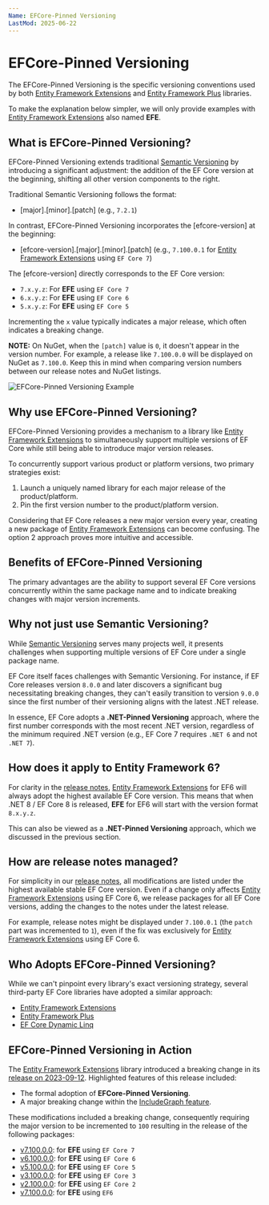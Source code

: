 ```yaml
---
Name: EFCore-Pinned Versioning
LastMod: 2025-06-22
---
```


# EFCore-Pinned Versioning

The EFCore-Pinned Versioning is the specific versioning conventions used by both [Entity Framework Extensions](https://entityframework-extensions.net/) and [Entity Framework Plus](https://entityframework-plus.net/) libraries.

To make the explanation below simpler, we will only provide examples with [Entity Framework Extensions](https://entityframework-extensions.net/) also named **EFE**.

## What is EFCore-Pinned Versioning?

EFCore-Pinned Versioning extends traditional [Semantic Versioning](https://semver.org/) by introducing a significant adjustment: the addition of the EF Core version at the beginning, shifting all other version components to the right.

Traditional Semantic Versioning follows the format:

- [major].[minor].[patch] (e.g., `7.2.1`)

In contrast, EFCore-Pinned Versioning incorporates the [efcore-version] at the beginning:

- [efcore-version].[major].[minor].[patch] (e.g., `7.100.0.1` for [Entity Framework Extensions](https://entityframework-extensions.net/) using `EF Core 7`)

The [efcore-version] directly corresponds to the EF Core version:

- `7.x.y.z`: For **EFE** using `EF Core 7` 
- `6.x.y.z`: For **EFE** using `EF Core 6` 
- `5.x.y.z`: For **EFE** using `EF Core 5` 

Incrementing the `x` value typically indicates a major release, which often indicates a breaking change.

**NOTE:** On NuGet, when the `[patch]` value is `0`, it doesn't appear in the version number. For example, a release like `7.100.0.0` will be displayed on NuGet as `7.100.0`. Keep this in mind when comparing version numbers between our release notes and NuGet listings.

<img src="https://raw.githubusercontent.com/zzzprojects/docs/master/entityframework-extensions.net/images/efcore-pinned-versioning-example.png" alt="EFCore-Pinned Versioning Example" loading="lazy">

## Why use EFCore-Pinned Versioning?

EFCore-Pinned Versioning provides a mechanism to a library like [Entity Framework Extensions](https://entityframework-extensions.net/) to simultaneously support multiple versions of EF Core while still being able to introduce major version releases.

To concurrently support various product or platform versions, two primary strategies exist:

1. Launch a uniquely named library for each major release of the product/platform.
2. Pin the first version number to the product/platform version.

Considering that EF Core releases a new major version every year, creating a new package of [Entity Framework Extensions](https://entityframework-extensions.net/) can become confusing. The option 2 approach proves more intuitive and accessible.

## Benefits of EFCore-Pinned Versioning

The primary advantages are the ability to support several EF Core versions concurrently within the same package name and to indicate breaking changes with major version increments.

## Why not just use Semantic Versioning?

While [Semantic Versioning](https://semver.org/) serves many projects well, it presents challenges when supporting multiple versions of EF Core under a single package name.

EF Core itself faces challenges with Semantic Versioning. For instance, if EF Core releases version `8.0.0` and later discovers a significant bug necessitating breaking changes, they can't easily transition to version `9.0.0` since the first number of their versioning aligns with the latest .NET release.

In essence, EF Core adopts a **.NET-Pinned Versioning** approach, where the first number corresponds with the most recent .NET version, regardless of the minimum required .NET version (e.g., EF Core 7 requires `.NET 6` and not `.NET 7`).

## How does it apply to Entity Framework 6?

For clarity in the [release notes](https://github.com/zzzprojects/EntityFramework-Extensions/releases), [Entity Framework Extensions](https://entityframework-extensions.net/) for EF6 will always adopt the highest available EF Core version. This means that when .NET 8 / EF Core 8 is released, **EFE** for EF6 will start with the version format `8.x.y.z`.

This can also be viewed as a **.NET-Pinned Versioning** approach, which we discussed in the previous section.

## How are release notes managed?

For simplicity in our [release notes](https://github.com/zzzprojects/EntityFramework-Extensions/releases), all modifications are listed under the highest available stable EF Core version. Even if a change only affects [Entity Framework Extensions](https://entityframework-extensions.net/) using EF Core 6, we release packages for all EF Core versions, adding the changes to the notes under the latest release.

For example, release notes might be displayed under `7.100.0.1` (the `patch` part was incremented to `1`), even if the fix was exclusively for [Entity Framework Extensions](https://entityframework-extensions.net/) using EF Core 6.

## Who Adopts EFCore-Pinned Versioning?

While we can't pinpoint every library's exact versioning strategy, several third-party EF Core libraries have adopted a similar approach:

- [Entity Framework Extensions](https://www.nuget.org/packages/Z.EntityFramework.Extensions.EFCore)
- [Entity Framework Plus](https://www.nuget.org/packages/Z.EntityFramework.Plus.EFCore)
- [EF Core Dynamic Linq](https://www.nuget.org/packages/Microsoft.EntityFrameworkCore.DynamicLinq)

## EFCore-Pinned Versioning in Action

The [Entity Framework Extensions](https://entityframework-extensions.net/) library introduced a breaking change in its [release on 2023-09-12](https://github.com/zzzprojects/EntityFramework-Extensions/releases/tag/7.100.0.0). Highlighted features of this release included:

- The formal adoption of **EFCore-Pinned Versioning**.
- A major breaking change within the [IncludeGraph feature](https://entityframework-extensions.net/v7-100-0-0-include-graph).

These modifications included a breaking change, consequently requiring the major version to be incremented to `100` resulting in the release of the following packages:

- [v7.100.0.0](https://www.nuget.org/packages/Z.EntityFramework.Extensions.EFCore/7.100.0.0): for **EFE** using `EF Core 7`
- [v6.100.0.0](https://www.nuget.org/packages/Z.EntityFramework.Extensions.EFCore/6.100.0.0): for **EFE** using `EF Core 6`
- [v5.100.0.0](https://www.nuget.org/packages/Z.EntityFramework.Extensions.EFCore/5.100.0.0): for **EFE** using `EF Core 5`
- [v3.100.0.0](https://www.nuget.org/packages/Z.EntityFramework.Extensions.EFCore/3.100.0.0): for **EFE** using `EF Core 3`
- [v2.100.0.0](https://www.nuget.org/packages/Z.EntityFramework.Extensions.EFCore/2.100.0.0): for **EFE** using `EF Core 2`
- [v7.100.0.0](https://www.nuget.org/packages/Z.EntityFramework.Extensions/7.100.0.0): for **EFE** using `EF6`